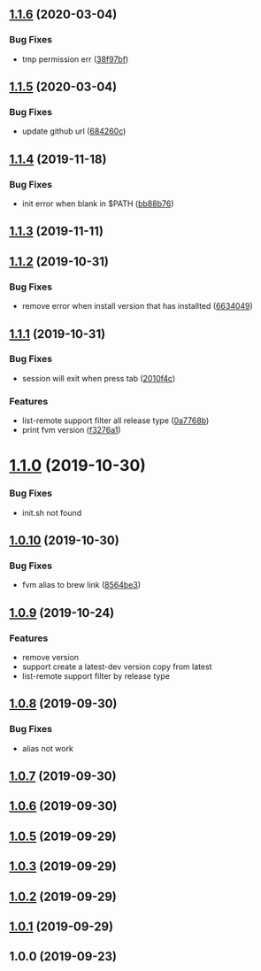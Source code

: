 <a name="1.1.6"></a>
## [1.1.6](https://github.com/beilly/fvm/compare/v1.1.5...v1.1.6) (2020-03-04)


### Bug Fixes

* tmp permission err ([38f97bf](https://github.com/beilly/fvm/commit/38f97bf))



<a name="1.1.5"></a>
## [1.1.5](https://github.com/beilly/fvm/compare/v1.1.4...v1.1.5) (2020-03-04)


### Bug Fixes

* update github url ([684260c](https://github.com/beilly/fvm/commit/684260c))



## [1.1.4](https://github.com/dashixiong91/fvm/compare/v1.1.3...v1.1.4) (2019-11-18)


### Bug Fixes

* init error when blank in $PATH ([bb88b76](https://github.com/dashixiong91/fvm/commit/bb88b76fa9d9d2e60ad76bae39e663ea30c1a184))



## [1.1.3](https://github.com/dashixiong91/fvm/compare/v1.1.2...v1.1.3) (2019-11-11)



## [1.1.2](https://github.com/dashixiong91/fvm/compare/v1.1.1...v1.1.2) (2019-10-31)


### Bug Fixes

* remove error when install version that has installted ([6634049](https://github.com/dashixiong91/fvm/commit/66340492391579d8587dc48c8f051adffe11284b))



## [1.1.1](https://github.com/dashixiong91/fvm/compare/v1.1.0...v1.1.1) (2019-10-31)


### Bug Fixes

* session will exit when press tab ([2010f4c](https://github.com/dashixiong91/fvm/commit/2010f4c901f4a00d6818592a2ff34891bcc0eef7))


### Features

* list-remote support filter all release type ([0a7768b](https://github.com/dashixiong91/fvm/commit/0a7768bb83a4509a2a94b52a4ea1fb793c577698))
* print fvm version ([f3276a1](https://github.com/dashixiong91/fvm/commit/f3276a178a39ea7fd8f70b0eb3918873937dff4c))



# [1.1.0](https://github.com/dashixiong91/fvm/compare/v1.0.10...v1.1.0) (2019-10-30)


### Bug Fixes

* init.sh not found

## [1.0.10](https://github.com/dashixiong91/fvm/compare/v1.0.9...v1.0.10) (2019-10-30)


### Bug Fixes

* fvm alias to brew link ([8564be3](https://github.com/dashixiong91/fvm/commit/8564be3a6e4c218622b0bcc2fe389342567a2b67))

## [1.0.9](https://github.com/dashixiong91/fvm/compare/v1.0.8...v1.0.9) (2019-10-24)


### Features

* remove version
* support create a latest-dev version copy from latest
* list-remote support filter by release type

## [1.0.8](https://github.com/dashixiong91/fvm/compare/v1.0.7...v1.0.8) (2019-09-30)


### Bug Fixes

* alias not work

## [1.0.7](https://github.com/dashixiong91/fvm/compare/v1.0.6...v1.0.7) (2019-09-30)



## [1.0.6](https://github.com/dashixiong91/fvm/compare/v1.0.5...v1.0.6) (2019-09-30)



## [1.0.5](https://github.com/dashixiong91/fvm/compare/v1.0.4...v1.0.5) (2019-09-29)



## [1.0.3](https://github.com/dashixiong91/fvm/compare/v1.0.2...v1.0.3) (2019-09-29)



## [1.0.2](https://github.com/dashixiong91/fvm/compare/v1.0.1...v1.0.2) (2019-09-29)



## [1.0.1](https://github.com/dashixiong91/fvm/compare/v1.0.0...v1.0.1) (2019-09-29)



## 1.0.0 (2019-09-23)



